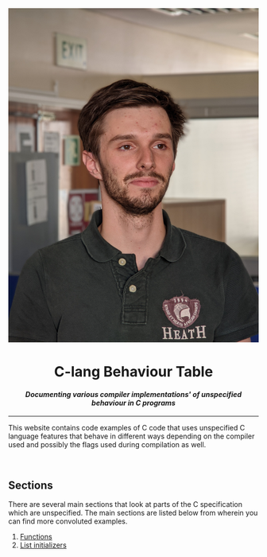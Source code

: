 <center>
<img src="the_humbler.jpg">

# **C**-lang **B**ehaviour **T**able
#### _Documenting various compiler implementations' of unspecified behaviour in C programs_
</center>

---

This website contains code examples of C code that uses unspecified C language features
that behave in different ways depending on the compiler used and possibly the flags used
during compilation as well. 

<br>

## Sections

There are several main sections that look at parts of the C specification which are unspecified.
The main sections are listed below from wherein you can find more convoluted examples.

1. [Functions]()
2. [List initializers]()